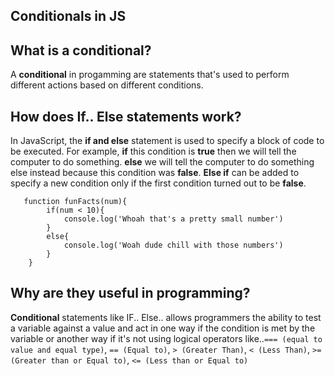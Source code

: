 ## Conditionals in JS 

## What is a conditional?

A **conditional** in progamming are statements that's used to perform different actions based on different conditions.


## How does If.. Else statements work? 

In JavaScript, the **if and else** statement is used to specify a block of code to be executed. For example, **if** this condition is **true** then we will tell the computer to do something. **else** we will tell the computer to do something else instead because this condition was **false**. **Else if** can be added to specify a new condition only if the first condition turned out to be **false**. 

	   function funFacts(num){
			if(num < 10){
				console.log('Whoah that's a pretty small number')
			}
			else{
				console.log('Woah dude chill with those numbers')
			}
		}



## Why are they useful in programming? 

**Conditional** statements like IF.. Else.. allows programmers the ability to test a variable against a value and act in one way if the condition is met by the variable or another way if it's not using logical operators like..`=== (equal to value and equal type)`, `== (Equal to)`, `> (Greater Than)`, `< (Less Than)`, `>= (Greater than or Equal to)`,  `<= (Less than or Equal to)`
